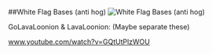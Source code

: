 ##White Flag Bases (anti hog)
![White Flag Bases (anti hog)](http://www.onehiveclan.com/uploads/2/8/8/6/28864503/2580469_orig.png)

GoLavaLoonion & LavaLoonion: (Maybe separate these)

www.youtube.com/watch?v=GQtUtPlzWOU
